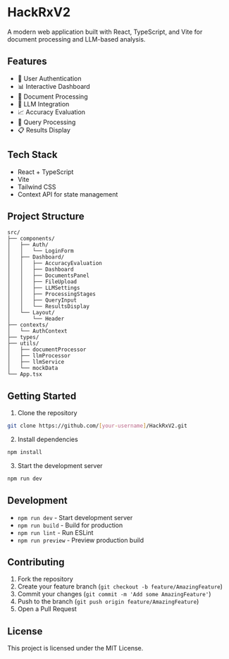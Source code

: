 # HackRxV2

A modern web application built with React, TypeScript, and Vite for document processing and LLM-based analysis.

## Features

- 🔐 User Authentication
- 📊 Interactive Dashboard
- 📄 Document Processing
- 🤖 LLM Integration
- 📈 Accuracy Evaluation
- 🎯 Query Processing
- 📋 Results Display

## Tech Stack

- React + TypeScript
- Vite
- Tailwind CSS
- Context API for state management

## Project Structure

```
src/
├── components/
│   ├── Auth/
│   │   └── LoginForm
│   ├── Dashboard/
│   │   ├── AccuracyEvaluation
│   │   ├── Dashboard
│   │   ├── DocumentsPanel
│   │   ├── FileUpload
│   │   ├── LLMSettings
│   │   ├── ProcessingStages
│   │   ├── QueryInput
│   │   └── ResultsDisplay
│   └── Layout/
│       └── Header
├── contexts/
│   └── AuthContext
├── types/
├── utils/
│   ├── documentProcessor
│   ├── llmProcessor
│   ├── llmService
│   └── mockData
└── App.tsx
```

## Getting Started

1. Clone the repository
```bash
git clone https://github.com/[your-username]/HackRxV2.git
```

2. Install dependencies
```bash
npm install
```

3. Start the development server
```bash
npm run dev
```

## Development

- `npm run dev` - Start development server
- `npm run build` - Build for production
- `npm run lint` - Run ESLint
- `npm run preview` - Preview production build


## Contributing

1. Fork the repository
2. Create your feature branch (`git checkout -b feature/AmazingFeature`)
3. Commit your changes (`git commit -m 'Add some AmazingFeature'`)
4. Push to the branch (`git push origin feature/AmazingFeature`)
5. Open a Pull Request

## License

This project is licensed under the MIT License.
